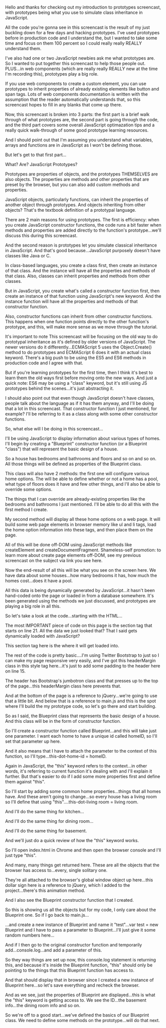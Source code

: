 Hello and thanks for checking out my introduction to prototypes screencast, with prototypes being what you use to simulate class inheritance in JavaScript.

All the code you're gonna see in this screencast is the result of my just buckling down for a few days and hacking prototypes. I've used prototypes before in production code and I understand the, but I wanted to take some time and focus on them 100 percent so I could really really REALLY understand them.

I've also had one or two JavaScript newbies ask me what prototypes are. So I wanted to put together this screencast to help those people out. PLUS...in web components (which are really really REALLY new at the time I'm recording this), prototypes play a big role.

If you use web components to create a custom element, you can use prototypes to inherit properties of already existing elements like button and span tags. Lots of web components documentation is written with the assumption that the reader automatically understands that, so this screencast hopes to fill in any blanks that come up there.

Now, this screencast is broken into 3 parts: the first part is a brief walk through of what prototypes are, the second part is going through the code, and the third part covers some overall JavaScript optimazation tips and a really quick walk-through of some good prototype learning resources.

And I should point out that I'm assuming you understand what variables, arrays and functions are in JavaScript as I won't be defining those.

But let's get to that first part...

What? Are? JavaScript Prototypes?

Prototypes are properties of objects, and the prototypes THEMSELVES are also objects. The properties are methods and other properties that are preset by the browser, but you can also add custom methods and properties.

JavaScript objects, particularly functions, can inherit the properties of another object through prototypes. And objects inheriting from other objects? That's the textbook definition of a prototypal language.


There are 2 main reasons for using prototypes. The first is efficiency: when you create JavaScript constructor functions, the code runs a bit faster when methods and properties are added directly to the function's prototype...we'll discuss this during this screencast.

And the second reason is prototypes let you simulate classical inheritance in JavaScript. And that's good because...JavaScript purposely doesn't have classes like Java or C.

In class-based languages, you create a class first, then create an instance of that class. And the instance will have all the properties and methods of that class. Also, classes can inherit properties and methods from other classes.

But in JavaScript, you create what's called a constructor function first, then create an instance of that function using JavaScript's new keyword. And the instance function will have all the properties and methods of that constructor function.

Also, constructor functions can inherit from other constructor functions. This happens when one function points directly to the other function's prototype, and this, will make more sense as we move through the tutorial.

It's important to note This screencast will be focusing on the old way to do prototypal inheritance as it's defined by older versions of JavaScript.  The newer versions do it differently...ECMAScript 5 uses the Object.Create() method to do prototypes and ECMAScript 6 does it with an actual class keyword. There's a big push to be using the ES5 and ES6 methods in production code and I agree with that.

But if you're learning prototypes for the first time, then I think it's best to learn them the old ways first before moving onto the new ways. And just a quick note: ES6 may be using a "class" keyword, but it's still using JS prototypes behind the scenes...it's just abstracting it.

I should also point out that even though JavaScript doesn't have classes, people talk about the language as if it has them anyway, and I'll be doing that a lot in this screencast. That constructor function I just mentioned, for example? I'll be referring to it as a class along with some other constructor functions.

So, what else will I be doing in this screencast...

I'll be using JavaScript to display information about various types of homes.  I'll begin by creating a "Blueprint" constructor function (or a Blueprint "class") that will represent the basic design of a house.

So a house has bedrooms and bathrooms and floors and so on and so on. All those things will be defined as properties of the Blueprint class.

This class will also have 2 methods: the first one will configure various home options. The will be able to define whether or not a home has a pool, what type of floors does it have and few other things, and I'll also be able to override some options.

The things that I can override are already-existing properties like the bedrooms and bathrooms I just mentioned.  I'll be able to do all this with the first method I create.

My second method will display all these home options on a web page. It will build some web page elements in browser memory like ul and li tags, load the home option information into these tags, and then place them on the page.

All of this will be done off-DOM using JavaScript methods like createElement and createDocumentFragment. Shameless-self promotion: to learn more about create page elements off-DOM, see my previous screencast on the subject via link you see here.

Now the end-result of all this will be what you see on the screen here. We have data about some houses...how many bedrooms it has, how much the homes cost...does it have a pool.

All this data is being dynamically generated by JavaScript...it hasn't been hand-coded onto the page or loaded in from a database somewhere. It's been generated using the methods we just discussed, and prototypes are playing a big role in all this.

So let's take a look at the code...starting with the HTML...

The most IMPORTANT piece of code on this page is the section tag that starts on line 21. All the data we just looked that? That I said gets dynamically loaded with JavaScript?

This section tag here is the where it will get loaded into.

The rest of the code is pretty basic....I'm using Twitter Bootstrap to just so I can make my page responsive very easily, and I've got this headerMargin class in this style tag here...it's just to add some padding to the header here on line 15.

The header has Bootstrap's jumbotron class and that presses up to the top of the page...this headerMargin class here prevents that.

And at the bottom of the page is a reference to jQuery...we're going to use that a little bit.  And below that is a reference to main.js and this is the spot where I'll build the my prototype code, so let's go there and start building.

So as I said, the Blueprint class that represents the basic design of a house. And this class will be in the form of constructor function.

So I'll create a constructor function called Blueprint...and this will take just one parameter.  I want each home to have a unique id called homeID, so I'll set that parameter up here.

And it also means that I have to attach the parameter to the context of this function, so I'll type...this-dot-home-id = homeID.

Again in JavaScript, the "this" keyword refers to the context...in other words, it's referring to current function it's dealing with and I'll explain it further. But that's easier to do if I add some more properties first and define them against "this".

So I'll start by adding some common home properties...things that all homes have.  And these aren't going to change...so every house has a living room so I'll define that using "this"....this-dot-living room = living room.

And I'll do the same thing for kitchen...

And I'll do the same thing for dining room...

And I'll do the same thing for basement.

And we'll just do a quick review of how the "this" keyword works.

So I'll open index.html in Chrome and then open the browser console and I'll just type "this".

And many, many things get returned here.  These are all the objects that the browser has access to...every, single solitary one.

They're all attached to the browser's global window object up here...this dollar sign here is a reference to jQuery, which I added to the project...there's this animation method.

And I also see the Blueprint constructor function that I created.

So this is showing us all the objects but for my code, I only care about the Blueprint one. So if I go back to main.js...

...and create a new instance of Blueprint and name it "test"...var test = new Blueprint and I have to pass a parameter to Blueprint...I'll just give it some random numbers here...

And if I then go to the original constructor function and temporarily add...console.log...and add a parameter of this.

So they way things are set up now, this console.log statement is returning this, and because it's inside the Blueprint function, "this" should only be pointing to the things that this Blueprint function has access to.

And that should display that in browser since I created a new instance of Blueprint here...so let's save everything and recheck the browser.

And as we see, just the properties of Blueprint are displayed...this is what the "this" keyword is getting access to. We see the ID...the basement info...the dining room info and so on.

So we're off to a good start...we've defined the basics of our Blueprint class. We need to define some methods on the prototype...will do that next.
